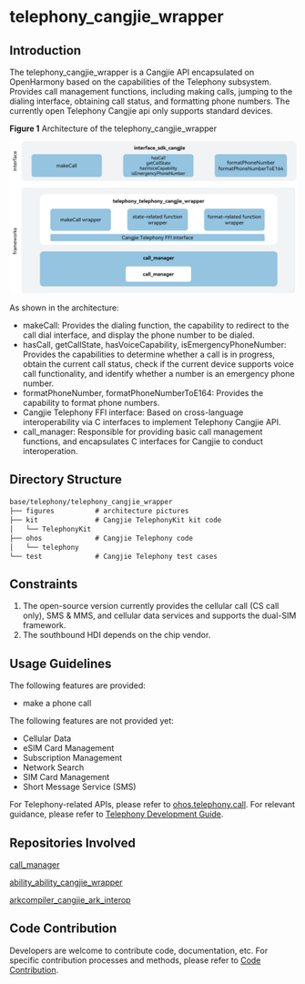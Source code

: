 # telephony_cangjie_wrapper

## Introduction

The telephony_cangjie_wrapper is a Cangjie API encapsulated on OpenHarmony based on the capabilities of the Telephony subsystem. Provides call management functions, including making calls, jumping to the dialing interface, obtaining call status, and formatting phone numbers.
The currently open Telephony Cangjie api only supports standard devices.

**Figure 1** Architecture of the telephony_cangjie_wrapper

![Architecture of the telephony_cangjie_wrapper](figures/telephony_cangjie_wrapper_architecture_en.png)

As shown in the architecture:

- makeCall: Provides the dialing function, the capability to redirect to the call dial interface, and display the phone number to be dialed.
- hasCall, getCallState, hasVoiceCapability, isEmergencyPhoneNumber: Provides the capabilities to determine whether a call is in progress, obtain the current call status, check if the current device supports voice call functionality, and identify whether a number is an emergency phone number.
- formatPhoneNumber, formatPhoneNumberToE164: Provides the capability to format phone numbers.
- Cangjie Telephony FFI interface: Based on cross-language interoperability via C interfaces to implement Telephony Cangjie API.
- call_manager: Responsible for providing basic call management functions, and encapsulates C interfaces for Cangjie to conduct interoperation.

## Directory Structure

```
base/telephony/telephony_cangjie_wrapper
├── figures          # architecture pictures
├── kit              # Cangjie TelephonyKit kit code
│   └── TelephonyKit
├── ohos             # Cangjie Telephony code
│   └── telephony
└── test             # Cangjie Telephony test cases
```

## Constraints

1. The open-source version currently provides the cellular call (CS call only), SMS & MMS, and cellular data services and supports the dual-SIM framework.
2. The southbound HDI depends on the chip vendor.

## Usage Guidelines

The following features are provided:

  - make a phone call

The following features are not provided yet:

  - Cellular Data
  - eSIM Card Management
  - Subscription Management
  - Network Search
  - SIM Card Management
  - Short Message Service (SMS)

For Telephony-related APIs, please refer to [ohos.telephony.call](https://gitcode.com/openharmony-sig/arkcompiler_cangjie_ark_interop/blob/master/doc/API_Reference/source_zh_cn/apis/TelephonyKit/cj-apis-telephony-call.md). For relevant guidance, please refer to [Telephony Development Guide](https://gitcode.com/openharmony-sig/arkcompiler_cangjie_ark_interop/blob/master/doc/Dev_Guide/source_en/telephony/cj-telephony-overview.md).

## Repositories Involved

[call_manager](https://gitee.com/openharmony/telephony_call_manager)

[ability_ability_cangjie_wrapper](https://gitcode.com/openharmony-sig/ability_ability_cangjie_wrapper)

[arkcompiler_cangjie_ark_interop](https://gitcode.com/openharmony-sig/arkcompiler_cangjie_ark_interop)

## Code Contribution

Developers are welcome to contribute code, documentation, etc. For specific contribution processes and methods, please refer to [Code Contribution](https://gitcode.com/openharmony/docs/blob/master/en/contribute/code-contribution.md).

